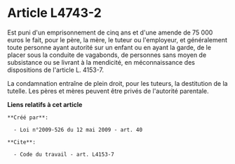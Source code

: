 # Article L4743-2

Est puni d'un emprisonnement de cinq ans et d'une amende de 75 000 euros le fait, pour le père, la mère, le tuteur ou
l'employeur, et généralement toute personne ayant autorité sur un enfant ou en ayant la garde, de le placer sous la conduite
de vagabonds, de personnes sans moyen de subsistance ou se livrant à la mendicité, en méconnaissance des dispositions de
l'article L. 4153-7. 

La condamnation entraîne de plein droit, pour les tuteurs, la destitution de la tutelle. Les pères et mères peuvent être
privés de l'autorité parentale.

**Liens relatifs à cet article**

	**Créé par**:

	  - Loi n°2009-526 du 12 mai 2009 - art. 40

	**Cite**:

	  - Code du travail - art. L4153-7
